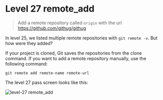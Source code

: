 
# Level 27 remote_add

> Add a remote repository called `origin` with the url https://github.com/githug/githug

In level 25, we listed multiple remote repositories with `git remote -v`. But how were they added?

If your project is cloned, Git saves the repositories from the clone command. If you want to add a remote repository manually, use the following command:

```shell
git remote add remote-name remote-url
```

The level 27 pass screen looks like this:

![level-27 remote_add](images/level-27-remote-add.png)
